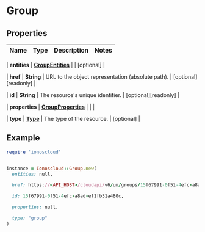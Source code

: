 # Group

## Properties

| Name | Type | Description | Notes |
| ---- | ---- | ----------- | ----- |

| **entities** | [**GroupEntities**](GroupEntities.md) |  | [optional] |

| **href** | **String** | URL to the object representation (absolute path). | [optional][readonly] |

| **id** | **String** | The resource&#39;s unique identifier. | [optional][readonly] |

| **properties** | [**GroupProperties**](GroupProperties.md) |  |  |

| **type** | [**Type**](Type.md) | The type of the resource. | [optional] |

## Example

```ruby
require 'ionoscloud'


instance = Ionoscloud::Group.new(
  entities: null,

  href: https://<API_HOST>/cloudapi/v6/um/groups/15f67991-0f51-4efc-a8ad-ef1fb31a480c,

  id: 15f67991-0f51-4efc-a8ad-ef1fb31a480c,

  properties: null,

  type: "group"
)
```

